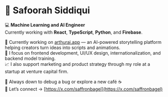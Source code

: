 # 🎀 Safoorah Siddiqui

💻 **Machine Learning and AI Engineer**  
Currently working with **React**, **TypeScript**, **Python**, and **Firebase**.

🧠 Currently working on [arthurai.app](https://arthurai.app) — an AI-powered storytelling platform helping creators turn ideas into scripts and animations.  
🎨 I focus on frontend development, UI/UX design, internationalization, and backend model training.  
📈 I also support marketing and product strategy through my role at a startup at venture capital firm.

🐞 Always down to debug a bug or explore a new café ☕  
📲 Let’s connect → [https://x.com/saffronbagel](https://x.com/saffronbagel)

